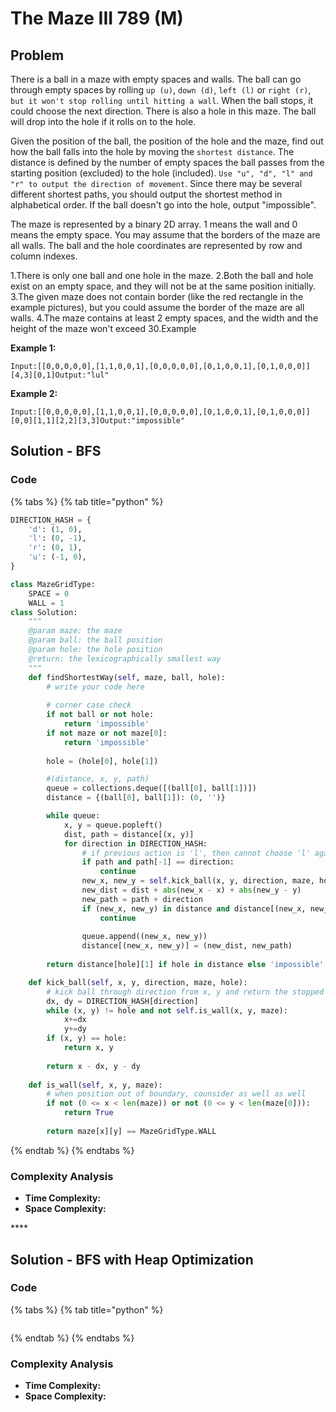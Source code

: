 # The Maze III 789 \(M\)

## Problem

There is a ball in a maze with empty spaces and walls. The ball can go through empty spaces by rolling `up (u)`, `down (d)`, `left (l)` or `right (r)`, `but it won't stop rolling until hitting a wall`. When the ball stops, it could choose the next direction. There is also a hole in this maze. The ball will drop into the hole if it rolls on to the hole.

Given the position of the ball, the position of the hole and the maze, find out how the ball falls into the hole by moving the `shortest distance`. The distance is defined by the number of empty spaces the ball passes from the starting position \(excluded\) to the hole \(included\). `Use "u", "d", "l" and "r" to output the direction of movement`. Since there may be several different shortest paths, you should output the shortest method in alphabetical order. If the ball doesn't go into the hole, output "impossible".

The maze is represented by a binary 2D array. 1 means the wall and 0 means the empty space. You may assume that the borders of the maze are all walls. The ball and the hole coordinates are represented by row and column indexes.

1.There is only one ball and one hole in the maze. 2.Both the ball and hole exist on an empty space, and they will not be at the same position initially. 3.The given maze does not contain border \(like the red rectangle in the example pictures\), but you could assume the border of the maze are all walls. 4.The maze contains at least 2 empty spaces, and the width and the height of the maze won't exceed 30.Example

**Example 1:**

```text
Input:[[0,0,0,0,0],[1,1,0,0,1],[0,0,0,0,0],[0,1,0,0,1],[0,1,0,0,0]][4,3][0,1]Output:"lul"
```

**Example 2:**

```text
Input:[[0,0,0,0,0],[1,1,0,0,1],[0,0,0,0,0],[0,1,0,0,1],[0,1,0,0,0]][0,0][1,1][2,2][3,3]Output:"impossible"
```

## Solution - BFS

### Code

{% tabs %}
{% tab title="python" %}
```python
DIRECTION_HASH = {
    'd': (1, 0),
    'l': (0, -1),
    'r': (0, 1),
    'u': (-1, 0),
}

class MazeGridType:
    SPACE = 0
    WALL = 1
class Solution:
    """
    @param maze: the maze
    @param ball: the ball position
    @param hole: the hole position
    @return: the lexicographically smallest way
    """
    def findShortestWay(self, maze, ball, hole):
        # write your code here
        
        # corner case check
        if not ball or not hole:
            return 'impossible'
        if not maze or not maze[0]:
            return 'impossible'
        
        hole = (hole[0], hole[1])

        #(distance, x, y, path)
        queue = collections.deque([(ball[0], ball[1])])
        distance = {(ball[0], ball[1]): (0, '')}

        while queue:
            x, y = queue.popleft()
            dist, path = distance[(x, y)]
            for direction in DIRECTION_HASH:
                # if previous action is 'l', then cannot choose 'l' again
                if path and path[-1] == direction:
                    continue
                new_x, new_y = self.kick_ball(x, y, direction, maze, hole)
                new_dist = dist + abs(new_x - x) + abs(new_y - y)
                new_path = path + direction 
                if (new_x, new_y) in distance and distance[(new_x, new_y)] <= (new_dist, new_path):
                    continue
                
                queue.append((new_x, new_y))
                distance[(new_x, new_y)] = (new_dist, new_path)
        
        return distance[hole][1] if hole in distance else 'impossible'

    def kick_ball(self, x, y, direction, maze, hole):
        # kick ball through direction from x, y and return the stopped position
        dx, dy = DIRECTION_HASH[direction]
        while (x, y) != hole and not self.is_wall(x, y, maze):
            x+=dx
            y+=dy
        if (x, y) == hole:
            return x, y
        
        return x - dx, y - dy
    
    def is_wall(self, x, y, maze):
        # when position out of boundary, counsider as well as well
        if not (0 <= x < len(maze)) or not (0 <= y < len(maze[0])):
            return True
        
        return maze[x][y] == MazeGridType.WALL
```
{% endtab %}
{% endtabs %}

### Complexity Analysis

* **Time Complexity:**
* **Space Complexity:**

\*\*\*\*

## Solution - BFS with Heap Optimization

### Code

{% tabs %}
{% tab title="python" %}
```python

```
{% endtab %}
{% endtabs %}

### Complexity Analysis

* **Time Complexity:**
* **Space Complexity:**

